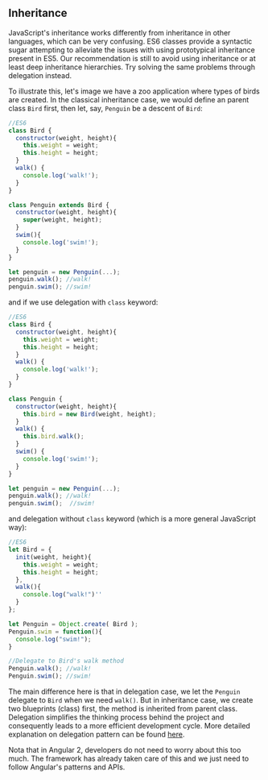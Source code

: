 ## Inheritance

JavaScript's inheritance works differently from inheritance in other languages, which can be very confusing. ES6 classes provide a syntactic sugar attempting to alleviate the issues with using prototypical inheritance present in ES5. Our recommendation is still to avoid using inheritance or at least deep inheritance hierarchies. Try solving the same problems through delegation instead.

To illustrate this, let's image we have a zoo application where types of birds are created. In the classical inheritance case, we would define an parent class `Bird` first, then let, say, `Penguin` be a descent of `Bird`:
```js
//ES6
class Bird {
  constructor(weight, height){
    this.weight = weight;
    this.height = height;
  }
  walk() {
    console.log('walk!');
  }
}

class Penguin extends Bird {
  constructor(weight, height){
    super(weight, height);
  }
  swim(){
    console.log('swim!');
  }
}

let penguin = new Penguin(...);
penguin.walk(); //walk!
penguin.swim(); //swim!
```
and if we use delegation with `class` keyword:
```js
//ES6
class Bird {
  constructor(weight, height){
    this.weight = weight;
    this.height = height;
  }
  walk() {
    console.log('walk!');
  }
}

class Penguin {
  constructor(weight, height){
    this.bird = new Bird(weight, height);
  }
  walk() {
    this.bird.walk();
  }
  swim() {
    console.log('swim!');
  }
}

let penguin = new Penguin(...);
penguin.walk(); //walk!
penguin.swim();  //swim!
```
and delegation without `class` keyword (which is a more general JavaScript way):
```js
//ES6
let Bird = {
  init(weight, height){
    this.weight = weight;
    this.height = height;
  },
  walk(){
    console.log("walk!")''
  }
};

let Penguin = Object.create( Bird );
Penguin.swim = function(){
  console.log("swim!");
}

//Delegate to Bird's walk method
Penguin.walk(); //walk!
Penguin.swim(); //swim!
```
The main difference here is that in delegation case, we let the `Penguin` delegate to `Bird` when we need `walk()`. But in inheritance case, we create two blueprints (class) first, the method is inherited from parent class. Delegation simplifies the thinking process behind the project and consequently leads to a more efficient development cycle. More detailed explanation on delegation pattern can be found [here](https://github.com/getify/You-Dont-Know-JS/blob/master/this%20%26%20object%20prototypes/ch6.md).  

Nota that in Angular 2, developers do not need to worry about this too much. The framework has already taken care of this and we just need to follow Angular's patterns and APIs.
